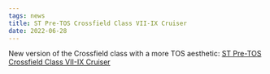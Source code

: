 ```yaml
---
tags: news
title: ST Pre-TOS Crossfield Class VII-IX Cruiser
date: 2022-06-28
---
```

New version of the Crossfield class with a more TOS aesthetic:
[ST Pre-TOS Crossfield Class VII-IX Cruiser](https://ufc465537.neocities.org/files-index.html)
